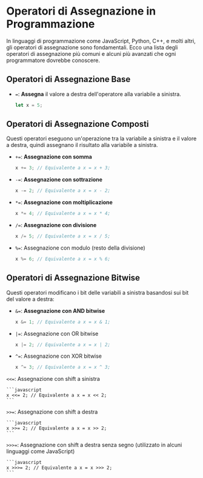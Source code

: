 # Operatori di Assegnazione in Programmazione

In linguaggi di programmazione come JavaScript, Python, C++, e molti altri, gli operatori di assegnazione sono fondamentali. Ecco una lista degli operatori di assegnazione più comuni e alcuni più avanzati che ogni programmatore dovrebbe conoscere.

## Operatori di Assegnazione Base

- `=`: **Assegna** il valore a destra dell'operatore alla variabile a sinistra.

  ```javascript
  let x = 5;
  ```

## Operatori di Assegnazione Composti

Questi operatori eseguono un'operazione tra la variabile a sinistra e il valore a destra, quindi assegnano il risultato alla variabile a sinistra.

- `+=`: **Assegnazione con somma**

  ```javascript
  x += 3; // Equivalente a x = x + 3;
  ```

- `-=`: **Assegnazione con sottrazione**

  ```javascript
  x -= 2; // Equivalente a x = x - 2;
  ```

- `*=`: **Assegnazione con moltiplicazione**

  ```javascript
  x *= 4; // Equivalente a x = x * 4;
  ```

- `/=`: **Assegnazione con divisione**

  ```javascript
  x /= 5; // Equivalente a x = x / 5;
  ```

- `%=`: Assegnazione con modulo (resto della divisione)

  ```javascript
  x %= 6; // Equivalente a x = x % 6;
  ```

## Operatori di Assegnazione Bitwise

Questi operatori modificano i bit delle variabili a sinistra basandosi sui bit del valore a destra:

- `&=`: **Assegnazione con AND bitwise**

  ```javascript
  x &= 1; // Equivalente a x = x & 1;
  ```

- `|=`: Assegnazione con OR bitwise

  ```javascript
  x |= 2; // Equivalente a x = x | 2;
  ```

- `^=`: Assegnazione con XOR bitwise

  ```javascript
  x ^= 3; // Equivalente a x = x ^ 3;
  ```

`<<=`: Assegnazione con shift a sinistra

    ```javascript
    x <<= 2; // Equivalente a x = x << 2;
    ```

`>>=`: Assegnazione con shift a destra

    ```javascript
    x >>= 2; // Equivalente a x = x >> 2;
    ```

`>>>=`: Assegnazione con shift a destra senza segno (utilizzato in alcuni linguaggi come JavaScript)

    ```javascript
    x >>>= 2; // Equivalente a x = x >>> 2;
    ```
